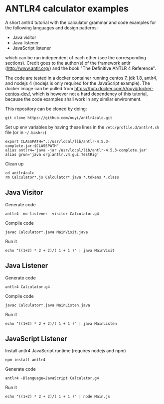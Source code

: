 
# ANTLR4 calculator examples

A short antlr4 tutorial with the calculator grammar and code examples for the following languages and design patterns:

- Java visitor
- Java listener
- JavaScript listener

which can be run independent of each other (see the corresponding sections). Credit goes to the author(s) of the framework antlr (http://www.antlr.org/) and the book "The Definitive ANTLR 4 Reference".

The code are tested in a docker container running centos 7, jdk 1.8, antlr4, and nodejs 4 (nodejs is only required for the JavaScript example). The docker image can be pulled from https://hub.docker.com/r/ouyi/docker-centos-dev/, which is however not a hard dependency of this tutorial, because the code examples shall work in any similar environment.

This repository can be cloned by doing:

    git clone https://github.com/ouyi/antlr4calc.git

Set up env variables by having these lines in the `/etc/profile.d/antlr4.sh` file (or in `~/.bashrc`)

    export CLASSPATH=".:/usr/local/lib/antlr-4.5.3-complete.jar:$CLASSPATH"
    alias antlr4='java -jar /usr/local/lib/antlr-4.5.3-complete.jar'
    alias grun='java org.antlr.v4.gui.TestRig'

Clean up

    cd antlr4calc
    rm Calculator*.js Calculator*.java *.tokens *.class

## Java Visitor

Generate code

    antlr4 -no-listener -visitor Calculator.g4

Compile code

    javac Calculator*.java MainVisit.java

Run it

    echo "((1+2) * 2 + 2)/( 1 + 1 )" | java MainVisit

## Java Listener

Generate code

    antlr4 Calculator.g4

Compile code

    javac Calculator*.java MainListen.java

Run it

    echo "((1+2) * 2 + 2)/( 1 + 1 )" | java MainListen

## JavaScript Listener

Install antlr4 JavaScript runtime (requires nodejs and npm)

    npm install antlr4

Generate code

    antlr4 -Dlanguage=JavaScript Calculator.g4

Run it

    echo "((1+2) * 2 + 2)/( 1 + 1 )" | node Main.js

